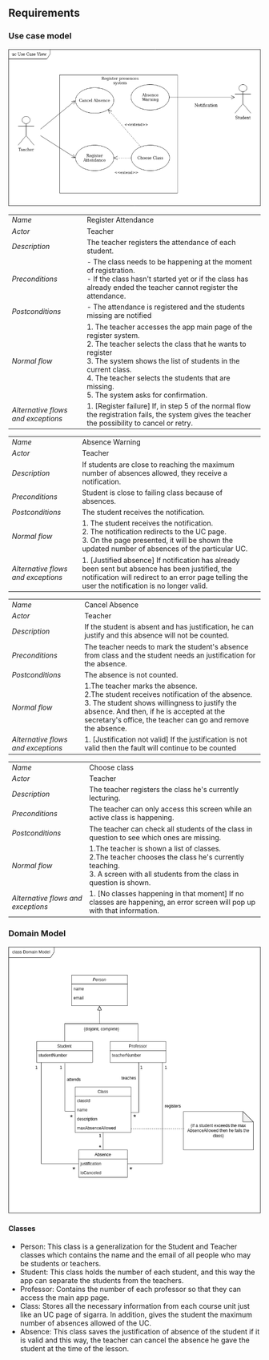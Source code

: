 ## Requirements

### Use case model

![Use Case Model](../images/use_case_model.png)

|||
| --- | --- |
| *Name* | Register Attendance |
| *Actor* |  Teacher | 
| *Description* | The teacher registers the attendance of each student. |
| *Preconditions* | - The class needs to be happening at the moment of registration. <br> - If the class hasn't started yet or if the class has already ended the teacher cannot register the attendance. |
| *Postconditions* | - The attendance is registered and the students missing are notified |
| *Normal flow* | 1. The teacher accesses the app main page of the register system. <br> 2. The teacher selects the class that he wants to register <br> 3. The system shows the list of students in the current class.<br> 4. The teacher selects the students that are missing. <br> 5. The system asks for confirmation. |
| *Alternative flows and exceptions* | 1. [Register failure] If, in step 5 of the normal flow the registration fails, the system gives the teacher the possibility to cancel or retry. |


|||
| --- | --- |
| *Name* | Absence Warning |
| *Actor* |  Teacher | 
| *Description* | If students are close to reaching the maximum number of absences allowed, they receive a notification. |
| *Preconditions* | Student is close to failing class because of absences. |
| *Postconditions* | The student receives the notification. |
| *Normal flow* | 1. The student receives the notification.<br> 2. The notification redirects to the UC page.<br> 3. On the page presented, it will be shown the updated number of absences of the particular UC. |
| *Alternative flows and exceptions* | 1. [Justified absence] If notification has already been sent but absence has been justified, the notification will redirect to an error page telling the user the notification is no longer valid. |


|||
| --- | --- |
| *Name* | Cancel Absence |
| *Actor* |  Teacher | 
| *Description* |If the student is absent and has justification, he can justify and this absence will not be counted. |
| *Preconditions* | The teacher needs to mark the student's absence from class and the student needs an justification for the absence. |
| *Postconditions* | The absence is not counted. |
| *Normal flow* | 1.The teacher marks the absence.<br> 2.The student receives notification of the absence.<br> 3. The student shows willingness to justify the absence. And then, if he is accepted at the secretary's office, the teacher can go and remove the absence. |
| *Alternative flows and exceptions* | 1. [Justification not valid] If the justification is not valid then the fault will continue to be counted|


|||
| --- | --- |
| *Name* | Choose class |
| *Actor* |  Teacher | 
| *Description* |The teacher registers the class he's currently lecturing. |
| *Preconditions* | The teacher can only access this screen while an active class is happening. |
| *Postconditions* | The teacher can check all students of the class in question to see which ones are missing. |
| *Normal flow* | 1.The teacher is shown a list of classes.<br> 2.The teacher chooses the class he's currently teaching.<br> 3. A screen with all students from the class in question is shown. |
| *Alternative flows and exceptions* | 1. [No classes happening in that moment] If no classes are happening, an error screen will pop up with that information. |

### Domain Model

![Domain Model](../images/domain_model.png)

#### Classes 
-    Person: This class is a generalization for the Student and Teacher classes which contains the name and the email of all people who may be students or teachers.
-    Student: This class holds the number of each student, and this way the app can separate the students from the teachers.
-    Professor: Contains the number of each professor so that they can access the main app page.
-    Class: Stores all the necessary information from each course unit just like an UC page of sigarra. 
In addition, gives the student the maximum number of absences allowed of the UC.
-    Absence: This class saves the justification of absence of the student if it is valid and this way, the teacher can cancel the absence he gave the student at the time of the lesson.
